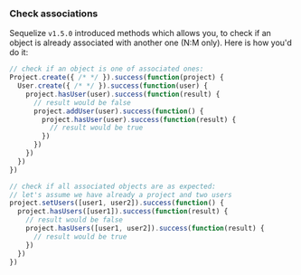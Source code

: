 ### Check associations

Sequelize `v1.5.0` introduced methods which allows you, to check if an object is already associated with another one (N:M only). Here is how you'd do it:

```js
// check if an object is one of associated ones:
Project.create({ /* */ }).success(function(project) {
  User.create({ /* */ }).success(function(user) {
    project.hasUser(user).success(function(result) {
      // result would be false
      project.addUser(user).success(function() {
        project.hasUser(user).success(function(result) {
          // result would be true
        })
      })
    })
  })
})

// check if all associated objects are as expected:
// let's assume we have already a project and two users
project.setUsers([user1, user2]).success(function() {
  project.hasUsers([user1]).success(function(result) {
    // result would be false
    project.hasUsers([user1, user2]).success(function(result) {
      // result would be true
    })
  })
})
```
